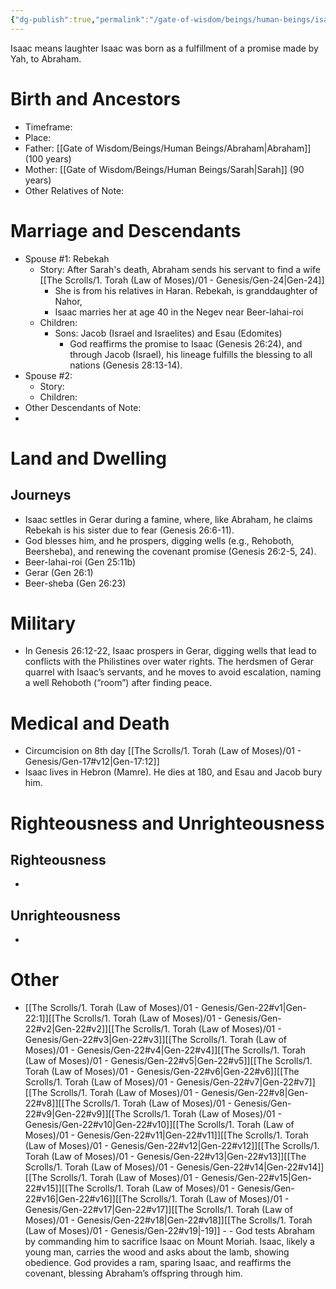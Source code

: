 ```yaml
---
{"dg-publish":true,"permalink":"/gate-of-wisdom/beings/human-beings/isaac/","tags":["#GateWisdom","Being","HumanBeing","I"]}
---
```



Isaac means laughter
Isaac was born as a fulfillment of a promise made by Yah, to Abraham. 
# Birth and Ancestors
- Timeframe:
- Place:
- Father: [[Gate of Wisdom/Beings/Human Beings/Abraham\|Abraham]] (100 years)
- Mother: [[Gate of Wisdom/Beings/Human Beings/Sarah\|Sarah]] (90 years)
- Other Relatives of Note:  

# Marriage and Descendants
- Spouse #1: Rebekah
	- Story: After Sarah's death, Abraham sends his servant to find a wife [[The Scrolls/1. Torah (Law of Moses)/01 - Genesis/Gen-24\|Gen-24]] 
		- She is from his relatives in Haran. Rebekah, is granddaughter of Nahor, 
		- Isaac marries her at age 40 in the Negev near Beer-lahai-roi
	- Children:
		- Sons: Jacob (Israel and Israelites) and Esau (Edomites)
			- God reaffirms the promise to Isaac (Genesis 26:24), and through Jacob (Israel), his lineage fulfills the blessing to all nations (Genesis 28:13-14).
- Spouse #2:
	- Story:
	- Children:
- Other Descendants of Note:
-  

# Land and Dwelling
## Journeys
- Isaac settles in Gerar during a famine, where, like Abraham, he claims Rebekah is his sister due to fear (Genesis 26:6-11). 
- God blesses him, and he prospers, digging wells (e.g., Rehoboth, Beersheba), and renewing the covenant promise (Genesis 26:2-5, 24).
- Beer-lahai-roi (Gen 25:11b)
- Gerar (Gen 26:1)
- Beer-sheba (Gen 26:23)

# Military
- In Genesis 26:12-22, Isaac prospers in Gerar, digging wells that lead to conflicts with the Philistines over water rights. The herdsmen of Gerar quarrel with Isaac’s servants, and he moves to avoid escalation, naming a well Rehoboth (“room”) after finding peace. 

# Medical and Death
- Circumcision on 8th day [[The Scrolls/1. Torah (Law of Moses)/01 - Genesis/Gen-17#v12\|Gen-17:12]]
- Isaac lives in Hebron (Mamre). He dies at 180, and Esau and Jacob bury him.
# Righteousness and Unrighteousness
## Righteousness
- 

## Unrighteousness
- 

# Other
- [[The Scrolls/1. Torah (Law of Moses)/01 - Genesis/Gen-22#v1\|Gen-22:1]][[The Scrolls/1. Torah (Law of Moses)/01 - Genesis/Gen-22#v2\|Gen-22#v2]][[The Scrolls/1. Torah (Law of Moses)/01 - Genesis/Gen-22#v3\|Gen-22#v3]][[The Scrolls/1. Torah (Law of Moses)/01 - Genesis/Gen-22#v4\|Gen-22#v4]][[The Scrolls/1. Torah (Law of Moses)/01 - Genesis/Gen-22#v5\|Gen-22#v5]][[The Scrolls/1. Torah (Law of Moses)/01 - Genesis/Gen-22#v6\|Gen-22#v6]][[The Scrolls/1. Torah (Law of Moses)/01 - Genesis/Gen-22#v7\|Gen-22#v7]][[The Scrolls/1. Torah (Law of Moses)/01 - Genesis/Gen-22#v8\|Gen-22#v8]][[The Scrolls/1. Torah (Law of Moses)/01 - Genesis/Gen-22#v9\|Gen-22#v9]][[The Scrolls/1. Torah (Law of Moses)/01 - Genesis/Gen-22#v10\|Gen-22#v10]][[The Scrolls/1. Torah (Law of Moses)/01 - Genesis/Gen-22#v11\|Gen-22#v11]][[The Scrolls/1. Torah (Law of Moses)/01 - Genesis/Gen-22#v12\|Gen-22#v12]][[The Scrolls/1. Torah (Law of Moses)/01 - Genesis/Gen-22#v13\|Gen-22#v13]][[The Scrolls/1. Torah (Law of Moses)/01 - Genesis/Gen-22#v14\|Gen-22#v14]][[The Scrolls/1. Torah (Law of Moses)/01 - Genesis/Gen-22#v15\|Gen-22#v15]][[The Scrolls/1. Torah (Law of Moses)/01 - Genesis/Gen-22#v16\|Gen-22#v16]][[The Scrolls/1. Torah (Law of Moses)/01 - Genesis/Gen-22#v17\|Gen-22#v17]][[The Scrolls/1. Torah (Law of Moses)/01 - Genesis/Gen-22#v18\|Gen-22#v18]][[The Scrolls/1. Torah (Law of Moses)/01 - Genesis/Gen-22#v19\|-19]]  - - God tests Abraham by commanding him to sacrifice Isaac on Mount Moriah. Isaac, likely a young man, carries the wood and asks about the lamb, showing obedience. God provides a ram, sparing Isaac, and reaffirms the covenant, blessing Abraham’s offspring through him.

